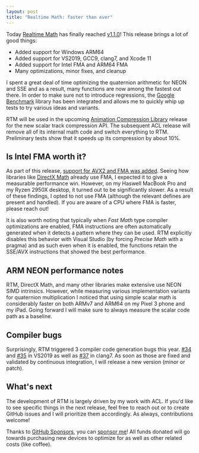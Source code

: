 ```yaml
---
layout: post
title: "Realtime Math: faster than ever"
---
```


Today [Realtime Math](https://github.com/nfrechette/rtm) has finally reached [v1.1.0](https://github.com/nfrechette/rtm/releases/tag/v1.1.0)! This release brings a lot of good things:

*  Added support for Windows ARM64
*  Added support for VS2019, GCC9, clang7, and Xcode 11
*  Added support for Intel FMA and ARM64 FMA
*  Many optimizations, minor fixes, and cleanup

I spent a great deal of time optimizing the quaternion arithmetic for NEON and SSE and as a result, many functions are now among the fastest out there. In order to make sure not to introduce regressions, the [Google Benchmark](https://github.com/google/benchmark) library has been integrated and allows me to quickly whip up tests to try various ideas and variants.

RTM will be used in the upcoming [Animation Compression Library](https://github.com/nfrechette/acl) release for the new scalar track compression API. The subsequent ACL release will remove all of its internal math code and switch everything to RTM. Preliminary tests show that it speeds up its compression by about 10%.

## Is Intel FMA worth it?

As part of this release, [support for AVX2 and FMA was added](https://github.com/nfrechette/rtm/issues/21). Seeing how libraries like [DirectX Math](https://github.com/Microsoft/DirectXMath) already use FMA, I expected it to give a measurable performance win. However, on my Haswell MacBook Pro and my Ryzen 2950X desktop, it turned out to be significantly slower. As a result of these findings, I opted to not use FMA (although the relevant defines are present and handled). If you are aware of a CPU where FMA is faster, please reach out!

It is also worth noting that typically when *Fast Math* type compiler optimizations are enabled, FMA instructions are often automatically generated when it detects a pattern where they can be used. RTM explicitly disables this behavior with Visual Studio (by forcing *Precise Math* with a pragma) and as such even when it is enabled, the functions retain the SSE/AVX instructions that showed the best performance.

## ARM NEON performance notes

RTM, DirectX Math, and many other libraries make extensive use NEON SIMD intrinsics. However, while measuring various implementation variants for quaternion multiplication I noticed that using simple scalar math is considerably faster on both ARMv7 and ARM64 on my Pixel 3 phone and my iPad. Going forward I will make sure to always measure the scalar code path as a baseline.

## Compiler bugs

Surprisingly, RTM triggered 3 compiler code generation bugs this year. [#34](https://github.com/nfrechette/rtm/issues/34) and [#35](https://github.com/nfrechette/rtm/issues/35) in VS2019 as well as [#37](https://github.com/nfrechette/rtm/issues/37) in clang7. As soon as those are fixed and validated by continuous integration, I will release a new version (minor or patch).

## What's next

The development of RTM is largely driven by my work with ACL. If you'd like to see specific things in the next release, feel free to reach out or to create GitHub issues and I will prioritize them accordingly. As always, contributions welcome!

Thanks to [GitHub Sponsors](https://github.com/sponsors), you can [sponsor me](https://github.com/sponsors/nfrechette)! All funds donated will go towards purchasing new devices to optimize for as well as other related costs (like coffee).

